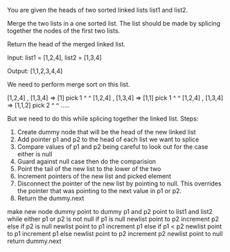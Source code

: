 
You are given the heads of two sorted linked lists list1 and list2.

Merge the two lists in a one sorted list. The list should be made by splicing together the nodes of the first two lists.

Return the head of the merged linked list.

Input: list1 = [1,2,4], list2 = [1,3,4]

Output: [1,1,2,3,4,4]

We need to perform merge sort on this list.

[1,2,4] , [1,3,4] => [1] pick 1
 ^         ^
[1,2,4] , [1,3,4] => [1,1] pick 1
   ^       ^
[1,2,4] , [1,3,4] => [1,1,2] pick 2
   ^         ^
.....

But we need to do this while splicing together the linked list.
Steps:
1. Create dummy node that will be the head of the new linked list
2. Add pointer p1 and p2 to the head of each list we want to splice
3. Compare values of p1 and p2 being careful to look out for the case either is null
4. Guard against null case then do the comparision
5. Point the tail of the new list to the lower of the two
6. Increment pointers of the new list and picked element
7. Disconnect the pointer of the new list by pointing to null.  This overrides the pointer that was pointing to the next value in p1 or p2.
8. Return the dummy.next

make new node dummy
point to dummy
p1 and p2 point to list1 and list2
while either p1 or p2 is not null
	if p1 is null
		newlist point to p2
		increment p2
	else if p2 is null
		newlist point to p1
		increment p1
	else if p1 < p2
		newlist point to p1
		increment p1
	else
		newlist point to p2
		increment p2
	newlist point to null
return dummy.next
